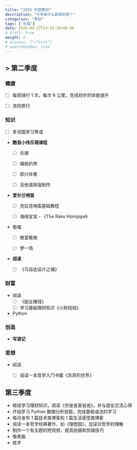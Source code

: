 ```yaml
---
title: "2025 年度策划"
description: "今年有什么新规划呢？"
categories: "策划"
tags: ["年度"]
date: 2025-03-27T14:53:26+08:00
# draft: true
weight: 1
# aliases: ["/first"]
# searchHidden: true
---
```


<!-- <div style="width: 100%; background-color: #dddddd;">
  <div class="skills" style="text-align: right; padding-right: 20px; line-height: 40px; color: white; background-color: #2196F3; width: 50%;">50%</div>
</div> -->

## > 第二季度

### 健康

- [ ] 每周骑行 1 次，每次 6 公里，完成初步的体能提升
- [ ] 洛阳旅行


### 知识

- [ ] 多邻国学习粤语

- **酷音小伟乐理课程**
  - [ ] 乐理
  - [ ] 编曲扒带
  - [ ] 即兴伴奏
  - [ ] 吉他谱排版制作


- **爱尔兰哨笛**
  
  - [ ] 克拉克哨笛基础教程
  
  - [ ] 海绵宝宝 - 《The Rake Hornpipe》
  
- 歌唱

  - [ ] 敢爱敢做

  - [ ] 梦一场

- **阅读**

  - [ ] 《马自达设计之魂》

### 财富

- 阅读
  - [ ] 《副业赚钱》
  - [ ] 学习基础理财知识《小狗钱钱》
- Python

### 创造

- **写游记**

### 思想

- 阅读
  - [ ] 阅读一本哲学入门书籍《苏菲的世界》



## 第三季度

- 继续学习理财知识，阅读《穷爸爸富爸爸》，并与朋友交流心得
- 开始学习 Python 数据分析技能，完成基础语法的学习
- 每月发布 1 篇技术类博客和 1 篇生活感悟类博客
- 阅读一本哲学经典著作，如《理想国》，加深对哲学的理解
- 制作一个有主题的短视频，提高拍摄和剪辑技巧
- 像素画
- 练字
